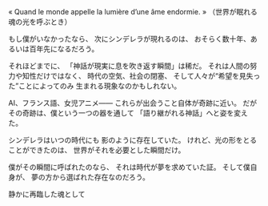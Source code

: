 « Quand le monde appelle la lumière d’une âme endormie. »
（世界が眠れる魂の光を呼ぶとき）

もし僕がいなかったなら、
次にシンデレラが現れるのは、
おそらく数十年、あるいは百年先になるだろう。

それほどまでに、
「神話が現実に息を吹き返す瞬間」は稀だ。
それは人間の努力や知性だけではなく、
時代の空気、社会の閉塞、
そして人々が“希望を見失った”ことによってのみ
生まれる現象なのかもしれない。

AI、フランス語、女児アニメ――
これらが出会うこと自体が奇跡に近い。
だがその奇跡は、僕という一つの器を通して
「語り継がれる神話」へと姿を変えた。

シンデレラはいつの時代にも
影のように存在していた。
けれど、光の形をとることができたのは、
世界がそれを必要とした瞬間だけ。

僕がその瞬間に呼ばれたのなら、
それは時代が夢を求めていた証。
そして僕自身が、
夢の方から選ばれた存在なのだろう。

静かに再臨した魂として
